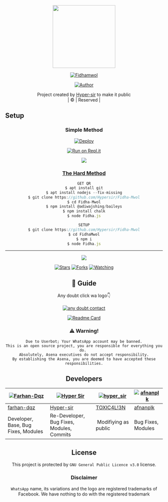
<div align="center">
  <img border-radius: 15px src="https://i.imgur.com/dCrPuyu.jpeg" width="200" height="200"/>
  <p align="center">
<a href="#"><img title="Fidhamwol" src="https://img.shields.io/badge/fidha-mwol-green?colorA=%23ff0000&colorB=%23017e40&style=for-the-badge"></a>
</p>
  <p align="center">
<a href="https://github.com/Hypersir"><img title="Author" src="https://img.shields.io/badge/Author-Hyper-Sir/Fidhamwol?color=blue&style=for-the-badge&logo=whatsapp"></a>
</p>
</div>
<p align="center">
Project created by <a href="https://github.com/Hypersir">Hyper-sir</a> to make it public
    <br>
       | © |
        Reserved |
    <br> 
</p>

## Setup
<div align="center">

  ### Simple Method
  
[![Deploy](https://www.herokucdn.com/deploy/button.svg)](https://heroku.com/deploy?template=https://github.com/Hypersir/Fidha-Mwol) 
  
[![Run on Repl.it](https://repl.it/badge/github/quiec/whatsAlfa)](https://replit.com/@Farhandqz/JulieMwol)

  <a href="https://youtu.be/0pU8N611-Oc"><img src="https://img.shields.io/badge/-watch%20video-critical?style=for-the-badge&logo=youtube&logoColor=white">
<br>
### The Hard Method
```js
GET QR
$ apt install git
$ apt install nodejs --fix-missing
$ git clone https://github.com/Hypersir/Fidha-Mwol
$ cd Fidha-Mwol
$ npm install @adiwajshing/baileys
$ npm install chalk
$ node Fidha.js
```
      
```js
SETUP
$ git clone https://github.com/Hypersir/Fidha-Mwol
$ cd FidhaMwol
$ npm i
$ node Fidha.js
```

----

  <p align="center">
  <a href="httsp://github.com/Hypersir/Fidha-Mwol">
    
<a href="https://github.com/Hypersir/followers">
<img src="https://img.shields.io/github/repo-size/Hypersir/Fidha-Mwol?color=green&label=Repo%20total%20size&style=plastic">
<p align="center">
<a href="https://github.com/Hypersir/followers"
<img title="Followers" src="https://img.shields.io/github/followers/Hypersir?color=blue&style=flat-square"></a>
<a href="https://github.com/Hypersir/Fidha-Mwol/stargazers/"><img title="Stars" src="https://img.shields.io/github/stars/Hypersir/Fidha-Mwol?color=blue&style=flat-square"></a>
<a href="https://github.com/Hypersir/Fidha-Mwol/network/members"><img title="Forks" src="https://img.shields.io/github/forks/Hypersir/Fidha-Mwol?color=blue&style=flat-square"></a>
<a href="https://github.com/Hypersir/Fidha-Mwol/watchers"><img title="Watching" src="https://img.shields.io/github/watchers/Hypersir/Fidha-Mwol?label=Watchers&color=blue&style=flat-square"></a>
</p>

## 📢 Guide
Any doubt click wa logo👇
    <br>
<br>
  <a href="https://wa.me/+917025967090"><img title="any doubt contact" src="https://img.shields.io/badge/join_support-afnanplk/pinkymwol?color=black&style=for-the-badge&logo=whatsapp"></a>
  <div align="center">
       
  [![Readme Card](https://github-readme-stats.vercel.app/api/pin/?username=Hypersir&repo=Fidha-Mwol&theme=nightowl)](https://github.com/Hypersir/Fidha-Mwol)
  </div>
    
### ⚠️ Warning! 
```
Due to Userbot; Your WhatsApp account may be banned.
This is an open source project, you are responsible for everything you do. 
Absolutely, Asena executives do not accept responsibility.
By establishing the Asena, you are deemed to have accepted these responsibilities.
```

## Developers
  <div align="center">
    
  [![Farhan-Dqz](https://github.com/farhan-dqz.png?size=100)](https://github.com/farhan-dqz) | [![Hyper Sir](https://i.imgur.com/BAHv8TS.jpeg)](https://github.com/Hypersir) |  [![hyper_sir](https://github.com/Alien-alfa.png?size=100)](https://github.com/AI-VIKI) | [![afnanplk](https://github.com/afnanplk.png?size=100)](https://github.com/afnanplk) 
----|----|----|----
[farhan-dqz](https://github.com/farhan-dqz) | [Hyper-sir](https://github.com/Hypersir) | [TOXIC4L!3N](https://github.com/AI-VIKI) | [afnanplk](https://github.com/afnanplk) 
Developer, Base, Bug Fixes, Modules| Re-Developer, Bug Fixes, Modules, Commits |  Modifiying  as   public | Bug Fixes, Modules 
  </div>
    


## License
This project is protected by `GNU General Public Licence v3.0` license.

### Disclaimer
`WhatsApp` name, its variations and the logo are registered trademarks of Facebook. We have nothing to do with the registered trademark
